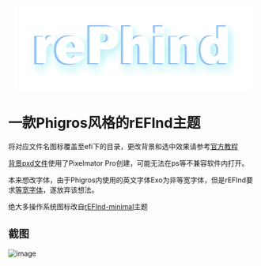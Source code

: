 <div align=center><img src="https://github.com/zwzheng45/rEFInd-Phi/blob/main/rePhind_logo.png"></div>   

# 一款Phigros风格的rEFInd主题
将对应文件名图标覆盖至efi下的目录，更改背景和选中效果请参考[官方教程](http://www.rodsbooks.com/refind/themes.html)   

[背景pxd文件](https://github.com/zwzheng45/rEFInd-Phi/blob/main/refindbackground.pxd)使用了Pixelmator Pro创建，可能无法在ps等不兼容软件内打开。   

本来想改字体，由于Phigros内使用的英文字体Exo为非等宽字体，但是rEFInd要求[等宽字体](http://www.rodsbooks.com/refind/themes.html#fonts)，遂放弃该想法。

绝大多操作系统图标改自[rEFInd-minimal](https://github.com/evanpurkhiser/rEFInd-minimal)主题
## 截图
![image](https://github.com/zwzheng45/rEFInd-Phi/blob/main/screenshot.png)
